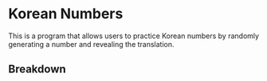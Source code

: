 # Korean Numbers

This is a program that allows users to practice Korean numbers by randomly generating a number and revealing the translation.

## Breakdown

